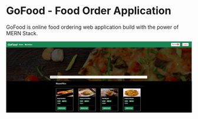 # GoFood - Food Order Application 
GoFood is online food ordering web application build with the power of MERN Stack. 

![home page](https://github.com/bhavyae-pokhrel/go-food/blob/main/image/Screenshot%20(2).png)
